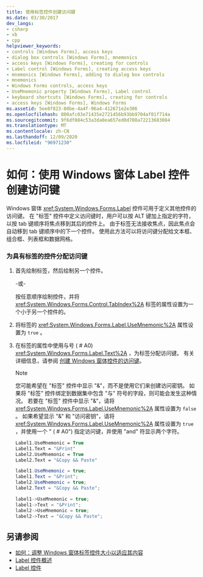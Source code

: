```yaml
---
title: 使用标签控件创建访问键
ms.date: 03/30/2017
dev_langs:
- csharp
- vb
- cpp
helpviewer_keywords:
- controls [Windows Forms], access keys
- dialog box controls [Windows Forms], mnemonics
- access keys [Windows Forms], creating for controls
- Label control [Windows Forms], creating access keys
- mnemonics [Windows Forms], adding to dialog box controls
- mnemonics
- Windows Forms controls, access keys
- UseMnemonic property [Windows Forms], Label control
- keyboard shortcuts [Windows Forms], creating for controls
- access keys [Windows Forms], Windows Forms
ms.assetid: 5ee8f823-80be-4a4f-96a4-412671e2e306
ms.openlocfilehash: 800afc03e71435e2721456b93bb9704af01f714a
ms.sourcegitcommit: 9f6df084c53a3da0ea657ed0d708a72213683084
ms.translationtype: MT
ms.contentlocale: zh-CN
ms.lasthandoff: 12/09/2020
ms.locfileid: "96971230"
---
```

# <a name="how-to-create-access-keys-with-windows-forms-label-controls"></a>如何：使用 Windows 窗体 Label 控件创建访问键
Windows 窗体 <xref:System.Windows.Forms.Label> 控件可用于定义其他控件的访问键。 在 "标签" 控件中定义访问键时，用户可以按 ALT 键加上指定的字符，以按 tab 键顺序将焦点移到其后的控件上。 由于标签无法接收焦点，因此焦点会自动移到 tab 键顺序中的下一个控件。 使用此方法可以将访问键分配给文本框、组合框、列表框和数据网格。  
  
### <a name="to-assign-an-access-key-to-a-control-with-a-label"></a>为具有标签的控件分配访问键  
  
1. 首先绘制标签，然后绘制另一个控件。  
  
     -或-  
  
     按任意顺序绘制控件，并将 <xref:System.Windows.Forms.Control.TabIndex%2A> 标签的属性设置为一个小于另一个控件的。  
  
2. 将标签的 <xref:System.Windows.Forms.Label.UseMnemonic%2A> 属性设置为 `true` 。  
  
3. 在标签的属性中使用与号 ( # A0) <xref:System.Windows.Forms.Label.Text%2A> ，为标签分配访问键。 有关详细信息，请参阅 [创建 Windows 窗体控件的访问键](how-to-create-access-keys-for-windows-forms-controls.md)。  
  
    > [!NOTE]
    > 您可能希望在 "标签" 控件中显示 "&"，而不是使用它们来创建访问密钥。 如果将 "标签" 控件绑定到数据集中包含 "与" 符号的字段，则可能会发生这种情况。 若要在 "标签" 控件中显示 "&"，请将 <xref:System.Windows.Forms.Label.UseMnemonic%2A> 属性设置为 `false` 。 如果希望显示 "&" 和 "访问密钥"，请将 <xref:System.Windows.Forms.Label.UseMnemonic%2A> 属性设置为 `true` ，并使用一个 " ( # A0") 指定访问键，并使用 "and" 符显示两个字符。  
  
    ```vb  
    Label1.UseMnemonic = True  
    Label1.Text = "&Print"  
    Label2.UseMnemonic = True  
    Label2.Text = "&Copy && Paste"  
    ```  
  
    ```csharp  
    label1.UseMnemonic = true;  
    label1.Text = "&Print";  
    label2.UseMnemonic = true;  
    label2.Text = "&Copy && Paste";  
    ```  
  
    ```cpp  
    label1->UseMnemonic = true;  
    label1->Text = "&Print";  
    label2->UseMnemonic = true;  
    label2->Text = "&Copy && Paste";  
    ```  
  
## <a name="see-also"></a>另请参阅

- [如何：调整 Windows 窗体标签控件大小以适应其内容](how-to-size-a-windows-forms-label-control-to-fit-its-contents.md)
- [Label 控件概述](label-control-overview-windows-forms.md)
- [Label 控件](label-control-windows-forms.md)
